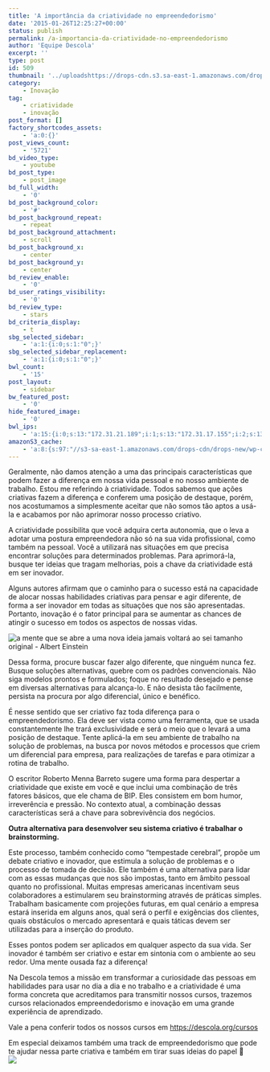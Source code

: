 ```yaml
---
title: 'A importância da criatividade no empreendedorismo'
date: '2015-01-26T12:25:27+00:00'
status: publish
permalink: /a-importancia-da-criatividade-no-empreendedorismo
author: 'Equipe Descola'
excerpt: ''
type: post
id: 509
thumbnail: '../uploadshttps://drops-cdn.s3.sa-east-1.amazonaws.com/drops-new/wp-content/uploads/2015/01/25184127/criatividade-e-empreendedorismo-150x150.png'
category:
    - Inovação
tag:
    - criatividade
    - inovação
post_format: []
factory_shortcodes_assets:
    - 'a:0:{}'
post_views_count:
    - '5721'
bd_video_type:
    - youtube
bd_post_type:
    - post_image
bd_full_width:
    - '0'
bd_post_background_color:
    - '#'
bd_post_background_repeat:
    - repeat
bd_post_background_attachment:
    - scroll
bd_post_background_x:
    - center
bd_post_background_y:
    - center
bd_review_enable:
    - '0'
bd_user_ratings_visibility:
    - '0'
bd_review_type:
    - stars
bd_criteria_display:
    - t
sbg_selected_sidebar:
    - 'a:1:{i:0;s:1:"0";}'
sbg_selected_sidebar_replacement:
    - 'a:1:{i:0;s:1:"0";}'
bwl_count:
    - '15'
post_layout:
    - sidebar
bw_featured_post:
    - '0'
hide_featured_image:
    - '0'
bwl_ips:
    - 'a:15:{i:0;s:13:"172.31.21.189";i:1;s:13:"172.31.17.155";i:2;s:13:"172.31.32.155";i:3;s:13:"172.31.18.242";i:4;s:12:"172.31.37.10";i:5;s:13:"172.31.18.109";i:6;s:13:"172.31.39.112";i:7;s:13:"172.31.63.206";i:8;s:13:"172.31.18.221";i:9;s:12:"172.31.37.47";i:10;s:13:"172.31.63.163";i:11;s:13:"172.31.55.186";i:12;s:13:"172.31.28.187";i:13;s:12:"172.31.52.55";i:14;s:12:"172.31.53.85";}'
amazonS3_cache:
    - 'a:8:{s:97:"//s3-sa-east-1.amazonaws.com/drops-cdn/drops-new/wp-content/uploads/2015/01/26122527/einstein.jpg";i:4848;s:107:"//s3-sa-east-1.amazonaws.com/drops-cdn/drops-new/wp-content/uploads/2015/01/26122527/einstein-1024x1024.jpg";i:4848;s:59:"//descola.org/drops/wp-content/uploads/2015/01/einstein.jpg";i:4848;s:69:"//descola.org/drops/wp-content/uploads/2015/01/einstein-1024x1024.jpg";i:4848;s:107:"//s3-sa-east-1.amazonaws.com/drops-cdn/drops-new/wp-content/uploads/2015/01/09185512/empreendedorismo-1.jpg";i:6210;s:116:"//s3-sa-east-1.amazonaws.com/drops-cdn/drops-new/wp-content/uploads/2015/01/09185512/empreendedorismo-1-1024x500.jpg";i:6210;s:69:"//descola.org/drops/wp-content/uploads/2015/01/empreendedorismo-1.jpg";i:6210;s:78:"//descola.org/drops/wp-content/uploads/2015/01/empreendedorismo-1-1024x500.jpg";i:6210;}'
---
```

Geralmente, não damos atenção a uma das principais características que podem fazer a diferença em nossa vida pessoal e no nosso ambiente de trabalho. Estou me referindo à criatividade. Todos sabemos que ações criativas fazem a diferença e conferem uma posição de destaque, porém, nos acostumamos a simplesmente aceitar que não somos tão aptos a usá-la e acabamos por não aprimorar nosso processo criativo.

A criatividade possibilita que você adquira certa autonomia, que o leva a adotar uma postura empreendedora não só na sua vida profissional, como também na pessoal. Você a utilizará nas situações em que precisa encontrar soluções para determinados problemas. Para aprimorá-la, busque ter ideias que tragam melhorias, pois a chave da criatividade está em ser inovador.

Alguns autores afirmam que o caminho para o sucesso está na capacidade de alocar nossas habilidades criativas para pensar e agir diferente, de forma a ser inovador em todas as situações que nos são apresentadas. Portanto, inovação é o fator principal para se aumentar as chances de atingir o sucesso em todos os aspectos de nossas vidas.

![a mente que se abre a uma nova ideia jamais voltará ao sei tamanho original - Albert Einstein](https://descola.org/drops/wp-content/uploads/2015/01/einstein-1024x1024.jpg)

Dessa forma, procure buscar fazer algo diferente, que ninguém nunca fez. Busque soluções alternativas, quebre com os padrões convencionais. Não siga modelos prontos e formulados; foque no resultado desejado e pense em diversas alternativas para alcança-lo. E não desista tão facilmente, persista na procura por algo diferencial, único e benéfico.

É nesse sentido que ser criativo faz toda diferença para o empreendedorismo. Ela deve ser vista como uma ferramenta, que se usada constantemente lhe trará exclusividade e será o meio que o levará a uma posição de destaque. Tente aplicá-la em seu ambiente de trabalho na solução de problemas, na busca por novos métodos e processos que criem um diferencial para empresa, para realizações de tarefas e para otimizar a rotina de trabalho.

O escritor Roberto Menna Barreto sugere uma forma para despertar a criatividade que existe em você e que inclui uma combinação de três fatores básicos, que ele chama de BIP. Eles consistem em bom humor, irreverência e pressão. No contexto atual, a combinação dessas características será a chave para sobrevivência dos negócios.

**Outra alternativa para desenvolver seu sistema criativo é trabalhar o brainstorming.**

Este processo, também conhecido como “tempestade cerebral”, propõe um debate criativo e inovador, que estimula a solução de problemas e o processo de tomada de decisão. Ele também é uma alternativa para lidar com as essas mudanças que nos são impostas, tanto em âmbito pessoal quanto no profissional. Muitas empresas americanas incentivam seus colaboradores a estimularem seu brainstorming através de práticas simples. Trabalham basicamente com projeções futuras, em qual cenário a empresa estará inserida em alguns anos, qual será o perfil e exigências dos clientes, quais obstáculos o mercado apresentará e quais táticas devem ser utilizadas para a inserção do produto.

Esses pontos podem ser aplicados em qualquer aspecto da sua vida. Ser inovador é também ser criativo e estar em sintonia com o ambiente ao seu redor. Uma mente ousada faz a diferença!

Na Descola temos a missão em transformar a curiosidade das pessoas em habilidades para usar no dia a dia e no trabalho e a criatividade é uma forma concreta que acreditamos para transmitir nossos cursos, trazemos cursos relacionados empreendedorismo e inovação em uma grande experiência de aprendizado.

Vale a pena conferir todos os nossos cursos em https://descola.org/cursos

Em especial deixamos também uma track de empreendedorismo que pode te ajudar nessa parte criativa e também em tirar suas ideias do papel 🙂  
[![](https://descola.org/drops/wp-content/uploads/2015/01/empreendedorismo-1-1024x500.jpg)](https://descola.org/track/empreendedorismo)